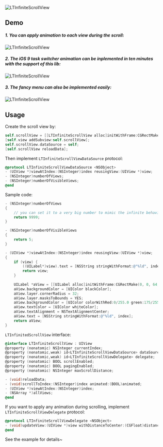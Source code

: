 ![LTInfiniteScrollView](https://cocoapod-badges.herokuapp.com/v/LTInfiniteScrollView/badge.png)

## Demo
##### 1. You can apply animation to each view during the scroll:
![LTInfiniteScrollView](https://raw.githubusercontent.com/ltebean/LTInfiniteScrollView/master/demo/demo.gif)

##### 2. The iOS 9 task switcher animation can be inplemented in ten minutes with the support of this lib:
![LTInfiniteScrollView](https://raw.githubusercontent.com/ltebean/LTInfiniteScrollView/master/demo/task-switcher-demo.gif)


##### 3. The fancy menu can also be implemented easily:
![LTInfiniteScrollView](https://raw.githubusercontent.com/ltebean/LTInfiniteScrollView/master/demo/menu-demo.gif)

## Usage

Create the scroll view by:
```objective-c
self.scrollView = [[LTInfiniteScrollView alloc]initWithFrame:CGRectMake(0, 0, CGRectGetWidth(self.view.bounds), 200)];
[self.view addSubview:self.scrollView];
self.scrollView.dataSource = self;
[self.scrollView reloadData];
```

Then implement `LTInfiniteScrollViewDataSource` protocol:
```objective-c
@protocol LTInfiniteScrollViewDataSource <NSObject>
- (UIView *)viewAtIndex:(NSInteger)index reusingView:(UIView *)view;
- (NSInteger)numberOfViews;
- (NSInteger)numberOfVisibleViews;
@end
```

Sample code:
```objective-c
- (NSInteger)numberOfViews
{
    // you can set it to a very big number to mimic the infinite behavior, no performance issue here
    return 9999; 
}

- (NSInteger)numberOfVisibleViews
{
    return 5;
}

- (UIView *)viewAtIndex:(NSInteger)index reusingView:(UIView *)view;
{
    if (view) {
        ((UILabel*)view).text = [NSString stringWithFormat:@"%ld", index];
        return view;
    }
    
    UILabel *aView = [[UILabel alloc]initWithFrame:CGRectMake(0, 0, 64, 64)];
    aView.backgroundColor = [UIColor blackColor];
    aView.layer.cornerRadius = 32;
    aView.layer.masksToBounds = YES;
    aView.backgroundColor = [UIColor colorWithRed:0/255.0 green:175/255.0 blue:240/255.0 alpha:1];
    aView.textColor = [UIColor whiteColor];
    aView.textAlignment = NSTextAlignmentCenter;
    aView.text = [NSString stringWithFormat:@"%ld", index];
    return aView;
}
```

`LTInfinitedScrollView` interface:
```objective-c
@interface LTInfiniteScrollView : UIView
@property (nonatomic) NSInteger currentIndex;
@property (nonatomic,weak) id<LTInfiniteScrollViewDataSource> dataSource;
@property (nonatomic,weak) id<LTInfiniteScrollViewDelegate> delegate;
@property (nonatomic) BOOL scrollEnabled;
@property (nonatomic) BOOL pagingEnabled;
@property (nonatomic) NSInteger maxScrollDistance; 

- (void)reloadData;
- (void)scrollToIndex:(NSInteger)index animated:(BOOL)animated;
- (UIView *)viewAtIndex:(NSInteger)index;
- (NSArray *)allViews;
@end
```

If you want to apply any animation during scrolling, implement `LTInfiniteScrollViewDelegate` protocol: 
```objective-c
@protocol LTInfiniteScrollViewDelegate <NSObject>
- (void)updateView:(UIView *)view withDistanceToCenter:(CGFloat)distance scrollDirection:(ScrollDirection)direction;
@end
```
See the example for details~ 